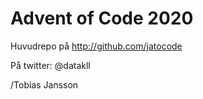 # Advent of Code 2020

Huvudrepo på http://github.com/jatocode

På twitter: @datakll

/Tobias Jansson
